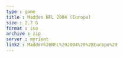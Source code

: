 ```yaml
---
type : game
title : Madden NFL 2004 (Europe)
size : 2.7 G
format : iso
archive : zip
server : myrient
link2 : Madden%20NFL%202004%20%28Europe%29
---
```

